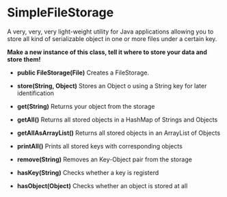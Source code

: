 # SimpleFileStorage
A very, very, very light-weight utility for Java applications allowing you to store all kind of serializable object in one or more files under a certain key.

**Make a new instance of this class, tell it where to store your data and store them!**
* **public FileStorage(File)** Creates a FileStorage.

* **store(String, Object)** Stores an Object o using a String key for later identification

* **get(String)** Returns your object from the storage

* **getAll()** Returns all stored objects in a HashMap of Strings and Objects

* **getAllAsArrayList()** Returns all stored objects in an ArrayList of Objects
 
* **printAll()** Prints all stored keys with corresponding objects

* **remove(String)** Removes an Key-Object pair from the storage

* **hasKey(String)** Checks whether a key is registerd

* **hasObject(Object)** Checks whether an object is stored at all
